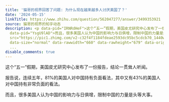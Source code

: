 ```yaml
---
title: '猫哥的视界回答了问题: 为什么现在越来越多人讨厌美国了？'
date: '2024-05-15'
linkTitle: https://www.zhihu.com/question/562047277/answer/3499353921
source: 猫哥的视界的知乎动态
description: <p data-pid="IRNRdHeF">这个“五一”假期，美国皮尤研究中心发布了一份报告，结论一贯耸人听闻。</p><p data-pid="IiioCcr2">报告说，连续五年，81%的美国人对中国持有负面看法，其中又有43%的美国人对中国持有非常负面的看法。</p><p
  data-pid="YsgU9lAD">而且，很多美国人认为中国的影响力与日俱增，限制中国的力量是头等大事。</p><figure data-size="normal"><img
  src="https://pic1.zhimg.com/v2-c32f4f1184fdeae2593dc95bc5cdcb70_1440w.jpg" data-caption=""
  data-size="normal" data-rawwidth="660" data-rawheight="679" data-original-token="v2-458614c468222326
  ...
disable_comments: true
---
```

<p data-pid="IRNRdHeF">这个“五一”假期，美国皮尤研究中心发布了一份报告，结论一贯耸人听闻。</p><p data-pid="IiioCcr2">报告说，连续五年，81%的美国人对中国持有负面看法，其中又有43%的美国人对中国持有非常负面的看法。</p><p data-pid="YsgU9lAD">而且，很多美国人认为中国的影响力与日俱增，限制中国的力量是头等大事。</p><figure data-size="normal"><img src="https://pic1.zhimg.com/v2-c32f4f1184fdeae2593dc95bc5cdcb70_1440w.jpg" data-caption="" data-size="normal" data-rawwidth="660" data-rawheight="679" data-original-token="v2-458614c468222326 ...
